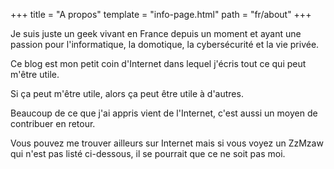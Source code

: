+++
title = "A propos"
template = "info-page.html"
path = "fr/about"
+++

Je suis juste un geek vivant en France depuis un moment et ayant une passion pour l'informatique, la domotique, la cybersécurité et la vie privée.

Ce blog est mon petit coin d'Internet dans lequel j'écris tout ce qui peut m'être utile.

Si ça peut m'être utile, alors ça peut être utile à d'autres.

Beaucoup de ce que j'ai appris vient de l'Internet, c'est aussi un moyen de contribuer en retour.

Vous pouvez me trouver ailleurs sur Internet mais si vous voyez un ZzMzaw qui n'est pas listé ci-dessous, il se pourrait que ce ne soit pas moi.
